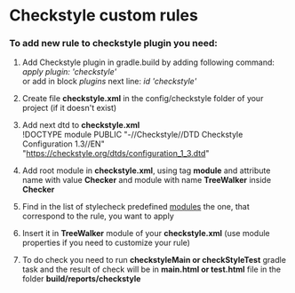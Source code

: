 # Checkstyle custom rules

### To add new rule to checkstyle plugin you need:

1. Add Checkstyle plugin in gradle.build by adding following command:                    
     *apply plugin: 'checkstyle'*     
   or add in block *plugins* next line: *id 'checkstyle'*  
   
2. Create file **checkstyle.xml** in the config/checkstyle folder of your project (if it doesn't exist)
3. Add next dtd to **checkstyle.xml**                                      
       !DOCTYPE module PUBLIC
        "-//Checkstyle//DTD Checkstyle Configuration 1.3//EN"
        "https://checkstyle.org/dtds/configuration_1_3.dtd" 
3. Add root module in **checkstyle.xml**, using tag **module** and attribute name with value **Checker** and module with name **TreeWalker** inside **Checker**
4. Find in the list of stylecheck predefined [modules](http://checkstyle.sourceforge.net/checks.html) the one, that correspond to the rule, you want to apply
5. Insert it in **TreeWalker** module of your **checkstyle.xml** (use module properties if you need to customize your rule)
6. To do check you need to run **checkstyleMain or checkStyleTest** gradle task and the result of check will be  in **main.html or test.html** file in the folder **build/reports/checkstyle**    
